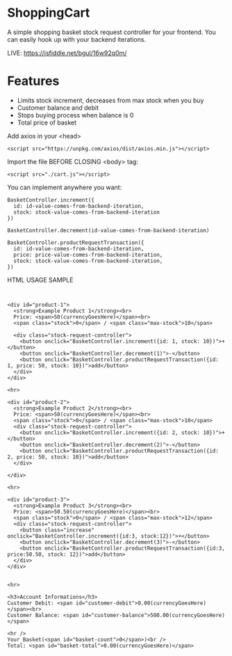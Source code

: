 # ShoppingCart


A simple shopping basket stock request controller for your frontend.
You can easily hook up with your backend iterations.

LIVE: https://jsfiddle.net/bgul/16w92q0m/

# Features
* Limits stock increment, decreases from max stock when you buy
* Customer balance and debit 
* Stops buying process when balance is 0
* Total price of basket

Add axios in your \<head>
```
<script src="https://unpkg.com/axios/dist/axios.min.js"></script>
```


Import the file BEFORE CLOSING \<body> tag:
```
<script src="./cart.js"></script>
```


You can implement anywhere you want:

```
BasketController.increment({
  id: id-value-comes-from-backend-iteration, 
  stock: stock-value-comes-from-backend-iteration
})

BasketController.decrement(id-value-comes-from-backend-iteration) 

BasketController.productRequestTransaction({
  id: id-value-comes-from-backend-iteration, 
  price: price-value-comes-from-backend-iteration, 
  stock: stock-value-comes-from-backend-iteration,
})
```


HTML USAGE SAMPLE
```


<div id="product-1">
  <strong>Example Product 1</strong><br>
  Price: <span>50(currencyGoesHere)</span><br>
  <span class="stock">0</span> / <span class="max-stock">10</span>
  
  <div class="stock-request-controller">
    <button onclick="BasketController.increment({id: 1, stock: 10})">+</button>
    <button onclick="BasketController.decrement(1)">-</button>
    <button onclick="BasketController.productRequestTransaction({id: 1, price: 50, stock: 10})">add</button>
  </div>
</div>

<hr>

<div id="product-2">
  <strong>Example Product 2</strong><br>
  Price: <span>50(currencyGoesHere)</span><br>
  <span class="stock">0</span> / <span class="max-stock">10</span>
  <div class="stock-request-controller">
    <button onclick="BasketController.increment({id: 2, stock: 10})">+</button>
    <button onclick="BasketController.decrement(2)">-</button>
    <button onclick="BasketController.productRequestTransaction({id: 2, price: 50, stock: 10})">add</button>
  </div>

</div>

<hr>

<div id="product-3">
  <strong>Example Product 3</strong><br>
  Price: <span>50.50(currencyGoesHere)</span><br>
  <span class="stock">0</span> / <span class="max-stock">12</span>
  <div class="stock-request-controller">
    <button class="increase" onclick="BasketController.increment({id:3, stock:12})">+</button>
    <button onclick="BasketController.decrement(3)">-</button>
    <button onclick="BasketController.productRequestTransaction({id:3, price:50.50, stock: 12})">add</button>
  </div>
</div>


<hr> 

<h3>Account Informations</h3>
Customer Debit: <span id="customer-debit">0.00(currencyGoesHere)</span><br>
Customer Balance: <span id="customer-balance">500.00(currencyGoesHere)</span>

<hr />
Your Basket(<span id="basket-count">0</span>)<br />
Total: <span id="basket-total">0.00(currencyGoesHere)</span>
```
